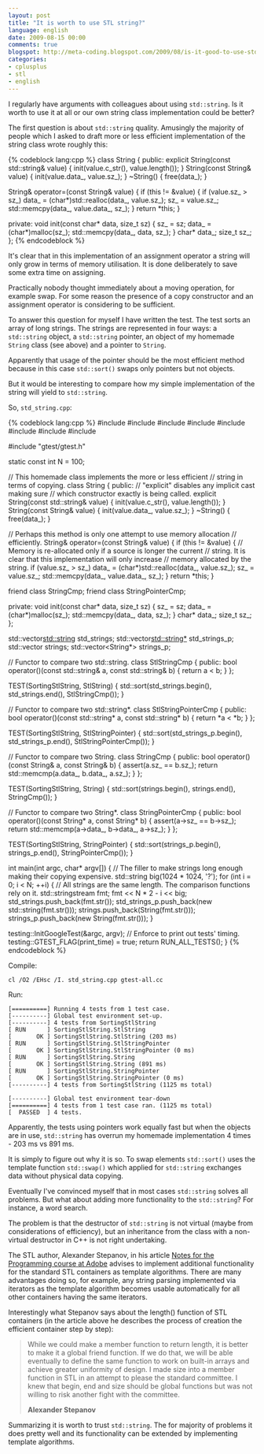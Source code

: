 ```yaml
---
layout: post
title: "It is worth to use STL string?"
language: english
date: 2009-08-15 00:00
comments: true
blogspot: http://meta-coding.blogspot.com/2009/08/is-it-good-to-use-stdstring.html
categories: 
- cplusplus
- stl
- english
---
```

I regularly have arguments with colleagues about using `std::string`. Is it worth to use it at all or our own string class implementation could be better?

The first question is about `std::string` quality. Amusingly the majority of people which I asked to draft more or less efficient implementation of the string class wrote roughly this:

{% codeblock lang:cpp %}
class String {
 public:
  explicit String(const std::string& value) { 
    init(value.c_str(), value.length()); 
  }
  String(const String& value) { init(value.data_, value.sz_); }
  ~String() { free(data_); }

  String& operator=(const String& value) {
    if (this != &value) {
      if (value.sz_ > sz_) data_ = (char*)std::realloc(data_, value.sz_);
      sz_ = value.sz_;
      std::memcpy(data_, value.data_, sz_);
    }
    return *this;
  }

 private:
  void init(const char* data, size_t sz) {
    sz_ = sz;
    data_ = (char*)malloc(sz_);
    std::memcpy(data_, data, sz_);
  }
  char* data_;
  size_t sz_;
};
{% endcodeblock %}

It's clear that in this implementation of an assignment operator a string will only grow in terms of memory utilisation. It is done deliberately to save some extra time on assigning.

Practically nobody thought immediately about a moving operation, for example swap. For some reason the presence of a copy constructor and an assignment operator is considering to be sufficient.

To answer this question for myself I have written the test. The test sorts an array of long strings. The strings are represented in four ways: a `std::string` object, a `std::string` pointer, an object of my homemade `String` class (see above) and a pointer to `String`.

Apparently that usage of the pointer should be the most efficient method because in this case `std::sort()` swaps only pointers but not objects.

But it would be interesting to compare how my simple implementation of the string will yield to `std::string`.

So, `std_string.cpp`:

{% codeblock lang:cpp %}
#include <iostream>
#include <sstream>
#include <string>
#include <vector>
#include <algorithm>
#include <cstdlib>
#include <cstring>
#include <cassert>

#include "gtest/gtest.h"

static const int N = 100;

// This homemade class implements the more or less efficient 
// string in terms of copying.
class String {
 public:
  // "explicit" disables any implicit cast making sure 
  // which constructor exactly is being called.
  explicit String(const std::string& value) { 
    init(value.c_str(), value.length()); 
  }
  String(const String& value) { init(value.data_, value.sz_); }
  ~String() { free(data_); }

  // Perhaps this method is only one attempt to use memory allocation
  // efficiently.
  String& operator=(const String& value) {
    if (this != &value) {
      // Memory is re-allocated only if a source is longer the current
      // string. It is clear that this implementation will only increase 
      // memory allocated by the string.
      if (value.sz_ > sz_) data_ = (char*)std::realloc(data_, value.sz_);
      sz_ = value.sz_;
      std::memcpy(data_, value.data_, sz_);
    }
    return *this;
  }

  friend class StringCmp;
  friend class StringPointerCmp;

 private:
  void init(const char* data, size_t sz) {
    sz_ = sz;
    data_ = (char*)malloc(sz_);
    std::memcpy(data_, data, sz_);
  }
  char* data_;
  size_t sz_;
};

std::vector<std::string> std_strings;
std::vector<std::string*> std_strings_p;
std::vector<String> strings;
std::vector<String*> strings_p;

// Functor to compare two std::string.
class StlStringCmp {
 public:
  bool operator()(const std::string& a, const std::string& b) {
    return a < b;
  }
};

TEST(SortingStlString, StlString) {
  std::sort(std_strings.begin(), std_strings.end(), StlStringCmp());
}

// Functor to compare two std::string*.
class StlStringPointerCmp {
 public:
  bool operator()(const std::string* a, const std::string* b) {
    return *a < *b;
  }
};

TEST(SortingStlString, StlStringPointer) {
  std::sort(std_strings_p.begin(), std_strings_p.end(), StlStringPointerCmp());
}

// Functor to compare two String.
class StringCmp {
 public:
  bool operator()(const String& a, const String& b) {
    assert(a.sz_ == b.sz_);
    return std::memcmp(a.data_, b.data_, a.sz_);
  }
};

TEST(SortingStlString, String) {
  std::sort(strings.begin(), strings.end(), StringCmp());
}

// Functor to compare two String*.
class StringPointerCmp {
 public:
  bool operator()(const String* a, const String* b) {
    assert(a->sz_ == b->sz_);
    return std::memcmp(a->data_, b->data_, a->sz_);
  }
};

TEST(SortingStlString, StringPointer) {
  std::sort(strings_p.begin(), strings_p.end(), StringPointerCmp());
}

int main(int argc, char* argv[]) {
  // The filler to make strings long enough making their copying expensive.
  std::string big(1024 * 1024, '?');
  for (int i = 0; i < N; ++i) {
    // All strings are the same length. The comparison functions rely on it.
    std::stringstream fmt;
    fmt << N * 2 - i << big;
    std_strings.push_back(fmt.str());
    std_strings_p.push_back(new std::string(fmt.str()));
    strings.push_back(String(fmt.str()));
    strings_p.push_back(new String(fmt.str()));
  }

  testing::InitGoogleTest(&argc, argv);
  // Enforce to print out tests' timing.
  testing::GTEST_FLAG(print_time) = true;
  return RUN_ALL_TESTS();
}
{% endcodeblock %}

Compile:

    cl /O2 /EHsc /I. std_string.cpp gtest-all.cc

Run:

    [==========] Running 4 tests from 1 test case.
    [----------] Global test environment set-up.
    [----------] 4 tests from SortingStlString
    [ RUN      ] SortingStlString.StlString
    [       OK ] SortingStlString.StlString (203 ms)
    [ RUN      ] SortingStlString.StlStringPointer
    [       OK ] SortingStlString.StlStringPointer (0 ms)
    [ RUN      ] SortingStlString.String
    [       OK ] SortingStlString.String (891 ms)
    [ RUN      ] SortingStlString.StringPointer
    [       OK ] SortingStlString.StringPointer (0 ms)
    [----------] 4 tests from SortingStlString (1125 ms total)

    [----------] Global test environment tear-down
    [==========] 4 tests from 1 test case ran. (1125 ms total)
    [  PASSED  ] 4 tests.

Apparently, the tests using pointers work equally fast but when the objects are in use, `std::string` has overrun my homemade implementation 4 times - 203 ms vs 891 ms. 

It is simply to figure out why it is so. To swap elements `std::sort()` uses the template function `std::swap()` which applied for `std::string` exchanges data without physical data copying.

Eventually I've convinced myself that in most cases `std::string` solves all problems. But what about adding more functionality to the `std::string`? For instance, a word search.

The problem is that the destructor of `std::string` is not virtual (maybe from considerations of efficiency), but an inheritance from the class with a non-virtual destructor in C++ is not right undertaking.

The STL author, Alexander Stepanov, in his article [Notes for the Programming course at Adobe][] advises to implement additional functionality for the standard STL containers as template algorithms. There are many advantages doing so, for example, any string parsing implemented via iterators as the template algorithm becomes usable automatically for all other containers having the same iterators.

[Notes for the Programming course at Adobe]: http://www.stepanovpapers.com/notes.pdf

Interestingly what Stepanov says about the length() function of STL containers (in the article above he describes the process of creation the efficient container step by step):

> While we could make a member function to return length, it is better to make it a global friend function. If we do that, we will be able eventually to define the same function to work on built-in arrays and achieve greater uniformity of design. I made size into a member function in STL in an attempt to please the standard committee. I knew that begin, end and size should be global functions but was not willing to risk another fight with the committee.
>
> **Alexander Stepanov**

Summarizing it is worth to trust `std::string`. The for majority of problems it does pretty well and its functionality can be extended by implementing template algorithms.
